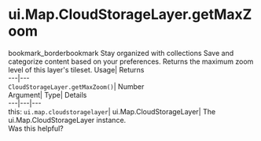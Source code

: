  
#  ui.Map.CloudStorageLayer.getMaxZoom 
bookmark_borderbookmark Stay organized with collections  Save and categorize content based on your preferences.
Returns the maximum zoom level of this layer's tileset. 
Usage| Returns  
---|---  
`CloudStorageLayer.getMaxZoom()`| Number  
Argument| Type| Details  
---|---|---  
this: `ui.map.cloudstoragelayer`| ui.Map.CloudStorageLayer| The ui.Map.CloudStorageLayer instance.  
Was this helpful?
